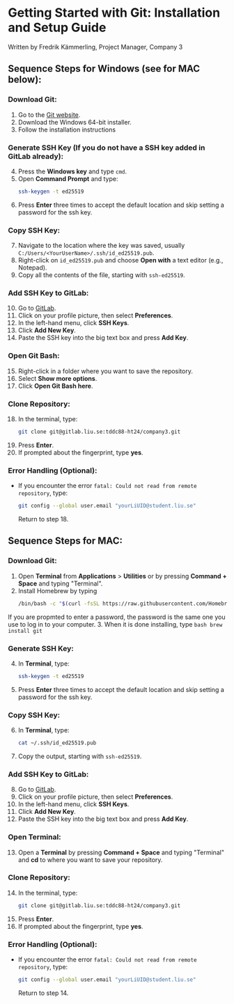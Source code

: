 # Getting Started with Git: Installation and Setup Guide
Written by Fredrik Kämmerling, Project Manager, Company 3
## Sequence Steps for Windows (see for MAC below):

### Download Git:
1. Go to the [Git website](https://git-scm.com/downloads).
2. Download the Windows 64-bit installer.
3. Follow the installation instructions

### Generate SSH Key (If you do not have a SSH key added in GitLab already):
4. Press the **Windows key** and type `cmd`.
5. Open **Command Prompt** and type:
      ```bash
      ssh-keygen -t ed25519
      ```
6. Press **Enter** three times to accept the default location and skip setting a password for the ssh key.

### Copy SSH Key:
7. Navigate to the location where the key was saved, usually `C:/Users/<YourUserName>/.ssh/id_ed25519.pub`.
8. Right-click on `id_ed25519.pub` and choose **Open with** a text editor (e.g., Notepad).
9. Copy all the contents of the file, starting with `ssh-ed25519`.

### Add SSH Key to GitLab:
10. Go to [GitLab](https://gitlab.liu.se).
11. Click on your profile picture, then select **Preferences**.
12. In the left-hand menu, click **SSH Keys**.
13. Click **Add New Key**.
14. Paste the SSH key into the big text box and press **Add Key**.

### Open Git Bash:
15. Right-click in a folder where you want to save the repository.
16. Select **Show more options**.
17. Click **Open Git Bash here**.

### Clone Repository:
18. In the terminal, type:
    ```bash
    git clone git@gitlab.liu.se:tddc88-ht24/company3.git
    ```
19. Press **Enter**.
20. If prompted about the fingerprint, type **yes**.

### Error Handling (Optional):
- If you encounter the error `fatal: Could not read from remote repository`, type:
  ```bash
  git config --global user.email "yourLiUID@student.liu.se"
  ```
  Return to step 18.

## Sequence Steps for MAC:

### Download Git:
1. Open **Terminal** from **Applications** > **Utilities** or by pressing **Command + Space** and typing "Terminal".
2. Install Homebrew by typing 
    ```bash
    /bin/bash -c "$(curl -fsSL https://raw.githubusercontent.com/Homebrew/install/HEAD/install.sh)"
    ```
If you are propmted to enter a password, the password is the same one you use to log in to your computer.
3. When it is done installing, type 
    ```bash
    brew install git
    ```
### Generate SSH Key:
4. In **Terminal**, type:
      ```bash
      ssh-keygen -t ed25519
      ```
5. Press **Enter** three times to accept the default location and skip setting a password for the ssh key.

### Copy SSH Key:
6. In **Terminal**, type:
      ```bash
      cat ~/.ssh/id_ed25519.pub
      ```
7. Copy the output, starting with `ssh-ed25519`.

### Add SSH Key to GitLab:
8. Go to [GitLab](https://gitlab.liu.se).
9. Click on your profile picture, then select **Preferences**.
10. In the left-hand menu, click **SSH Keys**.
11. Click **Add New Key**.
12. Paste the SSH key into the big text box and press **Add Key**.

### Open Terminal:
13. Open a **Terminal** by pressing **Command + Space** and typing "Terminal" and **cd** to where you want to save your repository.

### Clone Repository:
14. In the terminal, type:
    ```bash
    git clone git@gitlab.liu.se:tddc88-ht24/company3.git
    ```
15. Press **Enter**.
16. If prompted about the fingerprint, type **yes**.

### Error Handling (Optional):
- If you encounter the error `fatal: Could not read from remote repository`, type:
  ```bash
  git config --global user.email "yourLiUID@student.liu.se"
  ```
  Return to step 14.

